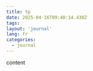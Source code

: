 ```yaml
---
title: tp
date: 2025-04-16T09:40:14.438Z
tags:
layout: 'journal'
lang: fr
categories: 
  - journal
---
```

content 